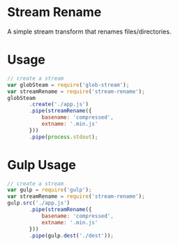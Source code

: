 Stream Rename
=============

A simple stream transform that renames files/directories.



Usage
=====
```js
// create a stream
var globSteam = require('glob-stream');
var streamRename = require('stream-rename');
globSteam
       .create('./app.js')
       .pipe(streamRename({
           basename: 'compressed',
           extname: '.min.js'
       }))
       .pipe(process.stdout);
```

Gulp Usage
==========
```js
// create a stream
var gulp = require('gulp');
var streamRename = require('stream-rename');
gulp.src('./app.js')
       .pipe(streamRename({
           basename: 'compressed',
           extname: '.min.js'
       }))
       .pipe(gulp.dest('./dest'));
```
